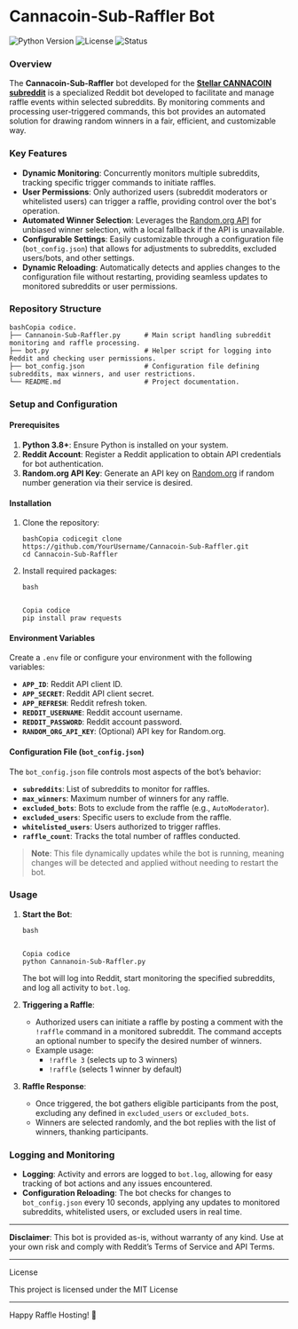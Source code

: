# Cannacoin-Sub-Raffler Bot

![Python Version](https://img.shields.io/badge/Python-3.x-blue.svg)
![License](https://img.shields.io/badge/license-MIT-green.svg)
![Status](https://img.shields.io/badge/status-active-brightgreen.svg)

### Overview

The **Cannacoin-Sub-Raffler** bot developed for the **[Stellar CANNACOIN subreddit](https://www.reddit.com/r/StellarCannaCoin/)** is a specialized Reddit bot developed to facilitate and manage raffle events within selected subreddits. By monitoring comments and processing user-triggered commands, this bot provides an automated solution for drawing random winners in a fair, efficient, and customizable way.

### Key Features

- **Dynamic Monitoring**: Concurrently monitors multiple subreddits, tracking specific trigger commands to initiate raffles.
- **User Permissions**: Only authorized users (subreddit moderators or whitelisted users) can trigger a raffle, providing control over the bot's operation.
- **Automated Winner Selection**: Leverages the [Random.org API](https://random.org) for unbiased winner selection, with a local fallback if the API is unavailable.
- **Configurable Settings**: Easily customizable through a configuration file (`bot_config.json`) that allows for adjustments to subreddits, excluded users/bots, and other settings.
- **Dynamic Reloading**: Automatically detects and applies changes to the configuration file without restarting, providing seamless updates to monitored subreddits or user permissions.

### Repository Structure

```
bashCopia codice.
├── Cannanoin-Sub-Raffler.py      # Main script handling subreddit monitoring and raffle processing.
├── bot.py                        # Helper script for logging into Reddit and checking user permissions.
├── bot_config.json               # Configuration file defining subreddits, max winners, and user restrictions.
└── README.md                     # Project documentation.
```

### Setup and Configuration

#### Prerequisites

1. **Python 3.8+**: Ensure Python is installed on your system.
2. **Reddit Account**: Register a Reddit application to obtain API credentials for bot authentication.
3. **Random.org API Key**: Generate an API key on [Random.org](https://random.org) if random number generation via their service is desired.

#### Installation

1. Clone the repository:

   ```
   bashCopia codicegit clone https://github.com/YourUsername/Cannacoin-Sub-Raffler.git
   cd Cannacoin-Sub-Raffler
   ```

2. Install required packages:

   ```
   bash
   
   
   Copia codice
   pip install praw requests
   ```

#### Environment Variables

Create a `.env` file or configure your environment with the following variables:

- **`APP_ID`**: Reddit API client ID.
- **`APP_SECRET`**: Reddit API client secret.
- **`APP_REFRESH`**: Reddit refresh token.
- **`REDDIT_USERNAME`**: Reddit account username.
- **`REDDIT_PASSWORD`**: Reddit account password.
- **`RANDOM_ORG_API_KEY`**: (Optional) API key for Random.org.

#### Configuration File (`bot_config.json`)

The `bot_config.json` file controls most aspects of the bot’s behavior:

- **`subreddits`**: List of subreddits to monitor for raffles.
- **`max_winners`**: Maximum number of winners for any raffle.
- **`excluded_bots`**: Bots to exclude from the raffle (e.g., `AutoModerator`).
- **`excluded_users`**: Specific users to exclude from the raffle.
- **`whitelisted_users`**: Users authorized to trigger raffles.
- **`raffle_count`**: Tracks the total number of raffles conducted.

> **Note**: This file dynamically updates while the bot is running, meaning changes will be detected and applied without needing to restart the bot.

### Usage

1. **Start the Bot**:

   ```
   bash
   
   
   Copia codice
   python Cannanoin-Sub-Raffler.py
   ```

   The bot will log into Reddit, start monitoring the specified subreddits, and log all activity to `bot.log`.

2. **Triggering a Raffle**:

   - Authorized users can initiate a raffle by posting a comment with the `!raffle` command in a monitored subreddit. The command accepts an optional number to specify the desired number of winners.
   - Example usage:
     - `!raffle 3` (selects up to 3 winners)
     - `!raffle` (selects 1 winner by default)

3. **Raffle Response**:

   - Once triggered, the bot gathers eligible participants from the post, excluding any defined in `excluded_users` or `excluded_bots`.
   - Winners are selected randomly, and the bot replies with the list of winners, thanking participants.

### Logging and Monitoring

- **Logging**: Activity and errors are logged to `bot.log`, allowing for easy tracking of bot actions and any issues encountered.
- **Configuration Reloading**: The bot checks for changes to `bot_config.json` every 10 seconds, applying any updates to monitored subreddits, whitelisted users, or excluded users in real time.

------

**Disclaimer**: This bot is provided as-is, without warranty of any kind. Use at your own risk and comply with Reddit’s Terms of Service and API Terms.

------

License

This project is licensed under the MIT License

------

Happy Raffle Hosting! 🎉

